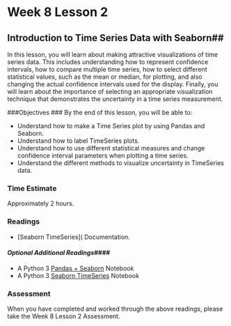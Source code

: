 # Week 8 Lesson 2 #
## Introduction to Time Series Data with Seaborn##

In this lesson, you will learn about making attractive visualizations of time series data. This includes understanding how to represent confidence intervals, how to compare multiple time series, how to select different statistical values, such as the mean or median, for plotting, and also changing the actual confidence intervals used for the display. Finally, you will learn about the importance of selecting an appropriate visualization technique that demonstrates the uncertainty in a  time series measurement.

###Objectives ###
By the end of this lesson, you will be able to:

- Understand how to make a Time Series plot by using Pandas and Seaborn.
- Understand how to label TimeSeries plots.
- Understand how to use different statistical measures and change confidence interval parameters when plotting a time series.
- Understand the different methods to visualize uncertainty in TimeSeries data.

### Time Estimate ###

Approximately 2 hours.

### Readings ####

- [Seaborn TimeSeries]( Documentation.

#### *Optional Additional Readings*####

- A Python 3 [Pandas + Seaborn](http://nbviewer.ipython.org/github/chrisalbon/code_py/blob/master/seaborn_pandas_timeseries_plot.ipynb) Notebook
- A Python 3 [Seaborn TimeSeries](http://nbviewer.ipython.org/github/chrisalbon/code_py/blob/master/seaborn_pretty_timeseries_plots.ipynb) Notebook

### Assessment ###

When you have completed and worked through the above readings, please take the Week 8 Lesson 2 Assessment.

